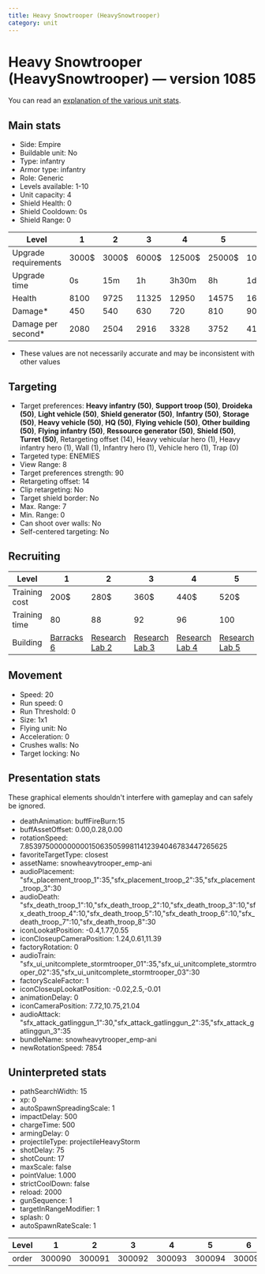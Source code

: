 ```yaml
---
title: Heavy Snowtrooper (HeavySnowtrooper)
category: unit
---
```


# Heavy Snowtrooper (HeavySnowtrooper) — version 1085

You can read an [explanation  of the various unit stats](unitexplained.md).

## Main stats

  * Side: Empire
  * Buildable unit: No
  * Type: infantry
  * Armor type: infantry
  * Role: Generic
  * Levels available: 1-10
  * Unit capacity: 4
  * Shield Health: 0
  * Shield Cooldown: 0s
  * Shield Range: 0

|Level               |1    |2    |3    |4     |5     |6      |7      |8      |9       |10      |
|--------------------|-----|-----|-----|------|------|-------|-------|-------|--------|--------|
|Upgrade requirements|3000$|3000$|6000$|12500$|25000$|100000$|160000$|320000$|1000000$|1750000$|
|Upgrade time        |0s   |15m  |1h   |3h30m |8h    |1d     |2d     |3d12h  |5d      |1w2d    |
|Health              |8100 |9725 |11325|12950 |14575 |16200  |17800  |19425  |21050   |24300   |
|Damage*             |450  |540  |630  |720   |810   |900    |980    |1080   |1160    |1340    |
|Damage per second*  |2080 |2504 |2916 |3328  |3752  |4164   |4576   |5000   |5408    |6244    |

* These values are not necessarily accurate and may be inconsistent with other values

## Targeting

  * Target preferences: **Heavy infantry (50)**, **Support troop (50)**, **Droideka (50)**, **Light vehicle (50)**, **Shield generator (50)**, **Infantry (50)**, **Storage (50)**, **Heavy vehicle (50)**, **HQ (50)**, **Flying vehicle (50)**, **Other building (50)**, **Flying infantry (50)**, **Ressource generator (50)**, **Shield (50)**, **Turret (50)**, Retargeting offset (14), Heavy vehicular hero (1), Heavy infantry hero (1), Wall (1), Infantry hero (1), Vehicle hero (1), Trap (0)
  * Targeted type: ENEMIES
  * View Range: 8
  * Target preferences strength: 90
  * Retargeting offset: 14
  * Clip retargeting: No
  * Target shield border: No
  * Max. Range: 7
  * Min. Range: 0
  * Can shoot over walls: No
  * Self-centered targeting: No

## Recruiting

|Level        |1                                |2                                      |3                                      |4                                      |5                                      |6                                      |7                                      |8                                      |9                                      |10                                      |
|-------------|---------------------------------|---------------------------------------|---------------------------------------|---------------------------------------|---------------------------------------|---------------------------------------|---------------------------------------|---------------------------------------|---------------------------------------|----------------------------------------|
|Training cost|200$                             |280$                                   |360$                                   |440$                                   |520$                                   |600$                                   |680$                                   |800$                                   |840$                                   |920$                                    |
|Training time|80                               |88                                     |92                                     |96                                     |100                                    |104                                    |108                                    |112                                    |116                                    |120                                     |
|Building     |[Barracks 6](empireBarracks.html)|[Research Lab 2](empireOffenseLab.html)|[Research Lab 3](empireOffenseLab.html)|[Research Lab 4](empireOffenseLab.html)|[Research Lab 5](empireOffenseLab.html)|[Research Lab 6](empireOffenseLab.html)|[Research Lab 7](empireOffenseLab.html)|[Research Lab 8](empireOffenseLab.html)|[Research Lab 9](empireOffenseLab.html)|[Research Lab 10](empireOffenseLab.html)|

## Movement

  * Speed: 20
  * Run speed: 0
  * Run Threshold: 0
  * Size: 1x1
  * Flying unit: No
  * Acceleration: 0
  * Crushes walls: No
  * Target locking: No

## Presentation stats

These graphical elements shouldn't interfere with gameplay and can safely be ignored.

  * deathAnimation: buffFireBurn:15
  * buffAssetOffset: 0.00,0.28,0.00
  * rotationSpeed: 7.8539750000000001506350599811412394046783447265625
  * favoriteTargetType: closest
  * assetName: snowheavytrooper_emp-ani
  * audioPlacement: "sfx_placement_troop_1":35,"sfx_placement_troop_2":35,"sfx_placement_troop_3":30
  * audioDeath: "sfx_death_troop_1":10,"sfx_death_troop_2":10,"sfx_death_troop_3":10,"sfx_death_troop_4":10,"sfx_death_troop_5":10,"sfx_death_troop_6":10,"sfx_death_troop_7":10,"sfx_death_troop_8":30
  * iconLookatPosition: -0.4,1.77,0.55
  * iconCloseupCameraPosition: 1.24,0.61,11.39
  * factoryRotation: 0
  * audioTrain: "sfx_ui_unitcomplete_stormtrooper_01":35,"sfx_ui_unitcomplete_stormtrooper_02":35,"sfx_ui_unitcomplete_stormtrooper_03":30
  * factoryScaleFactor: 1
  * iconCloseupLookatPosition: -0.02,2.5,-0.01
  * animationDelay: 0
  * iconCameraPosition: 7.72,10.75,21.04
  * audioAttack: "sfx_attack_gatlinggun_1":30,"sfx_attack_gatlinggun_2":35,"sfx_attack_gatlinggun_3":35
  * bundleName: snowheavytrooper_emp-ani
  * newRotationSpeed: 7854

## Uninterpreted stats

  * pathSearchWidth: 15
  * xp: 0
  * autoSpawnSpreadingScale: 1
  * impactDelay: 500
  * chargeTime: 500
  * armingDelay: 0
  * projectileType: projectileHeavyStorm
  * shotDelay: 75
  * shotCount: 17
  * maxScale: false
  * pointValue: 1.000
  * strictCoolDown: false
  * reload: 2000
  * gunSequence: 1
  * targetInRangeModifier: 1
  * splash: 0
  * autoSpawnRateScale: 1

|Level|1     |2     |3     |4     |5     |6     |7     |8     |9     |10    |
|-----|------|------|------|------|------|------|------|------|------|------|
|order|300090|300091|300092|300093|300094|300095|300096|300097|300098|300099|

